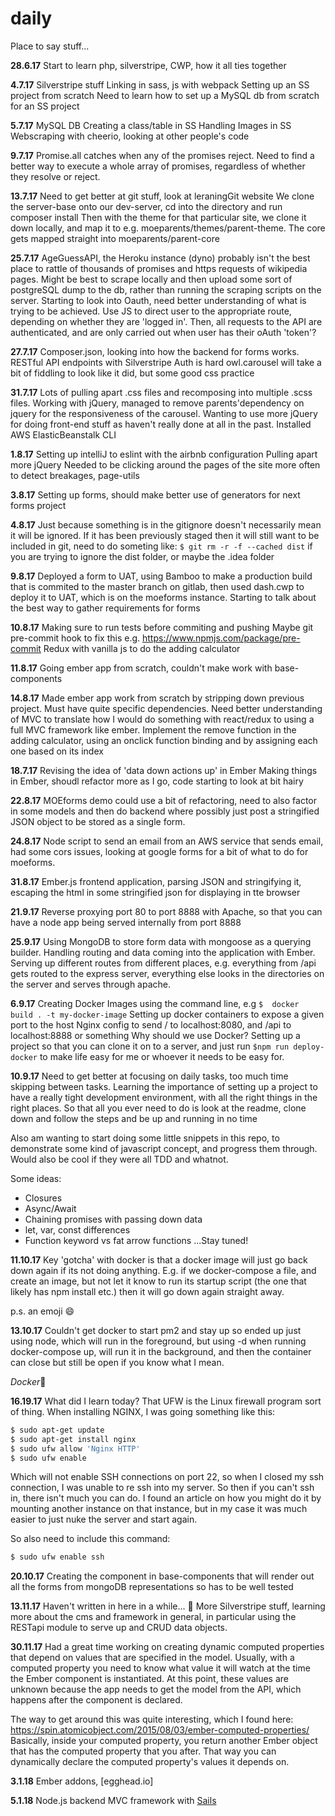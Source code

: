 # daily

Place to say stuff...

**28.6.17**
Start to learn php, silverstripe, CWP, how it all ties together

**4.7.17**
Silverstripe stuff
Linking in sass, js with webpack
Setting up an SS project from scratch
Need to learn how to set up a MySQL db from scratch for an SS project

**5.7.17**
MySQL DB
Creating a class/table in SS
Handling Images in SS
Webscraping with cheerio, looking at other people's code

**9.7.17**
Promise.all catches when any of the promises reject.
Need to find a better way to execute a whole array of promises, regardless of whether they resolve or reject.

**13.7.17**
Need to get better at git stuff, look at leraningGit website
We clone the server-base onto our dev-server, cd into the directory and run composer install
Then with the theme for that particular site, we clone it down locally, and map it to e.g. moeparents/themes/parent-theme.
The core gets mapped straight into moeparents/parent-core

**25.7.17**
AgeGuessAPI, the Heroku instance (dyno) probably isn't the best place to rattle of thousands of promises and https requests of wikipedia pages. Might be best to scrape locally and then upload some sort of postgreSQL dump to the db, rather than running the scraping scripts on the server.
Starting to look into Oauth, need better understanding of what is trying to be achieved. Use JS to direct user to the appropriate route, depending on whether they are 'logged in'. Then, all requests to the API are authenticated, and are only carried out when user has their oAuth 'token'?

**27.7.17**
Composer.json, looking into how the backend for forms works. RESTful API endpoints with Silverstripe
Auth is hard
owl.carousel will take a bit of fiddling to look like it did, but some good css practice

**31.7.17**
Lots of pulling apart .css files and recomposing into multiple .scss files. Working with jQuery, managed to remove parents'dependency on jquery for the responsiveness of the carousel. Wanting to use more jQuery for doing front-end stuff as haven't really done at all in the past.
Installed AWS ElasticBeanstalk CLI

**1.8.17**
Setting up intelliJ to eslint with the airbnb configuration
Pulling apart more jQuery
Needed to be clicking around the pages of the site more often to detect breakages, page-utils

**3.8.17**
Setting up forms, should make better use of generators for next forms project

**4.8.17**
Just because something is in the gitignore doesn't necessarily mean it will be ignored.
If it has been previously staged then it will still want to be included in git, need to do someting like:
`$ git rm -r -f --cached dist` if you are trying to ignore the dist folder, or maybe the .idea folder

**9.8.17**
Deployed a form to UAT, using Bamboo to make a production build that is commited to the master branch on gitlab, then used dash.cwp to deploy it to UAT, which is on the moeforms instance. Starting to talk about the best way to gather requirements for forms

**10.8.17**
Making sure to run tests before commiting and pushing
Maybe git pre-commit hook to fix this e.g. https://www.npmjs.com/package/pre-commit
Redux with vanilla js to do the adding calculator

**11.8.17**
Going ember app from scratch, couldn't make work with base-components

**14.8.17**
Made ember app work from scratch by stripping down previous project. Must have quite specific dependencies. Need better understanding of MVC to translate how I would do something with react/redux to using a full MVC framework like ember.
Implement the remove function in the adding calculator, using an onclick function binding and by assigning each one based on its index

**18.7.17**
Revising the idea of 'data down actions up' in  Ember
Making things in Ember, shoudl refactor more as I go, code starting to look at bit hairy

**22.8.17**
MOEforms demo could use a bit of refactoring, need to also factor in some models and then do backend where possibly just post a stringified JSON object to be stored as a single form.

**24.8.17**
Node script to send an email from an AWS service that sends email, had some cors issues, looking at google forms for a bit of what to do for moeforms.

**31.8.17**
Ember.js frontend application, parsing JSON and stringifying it, escaping the html in some stringified json for displaying in tte browser

**21.9.17**
Reverse proxying port 80 to port 8888 with Apache, so that you can have a node app being served internally from port 8888

**25.9.17**
Using MongoDB to store form data with mongoose as a querying builder. Handling routing and data coming into the application with Ember.
Serving up different routes from different places, e.g. everything from /api gets routed to the express server, everything else looks in the directories on the server and serves through apache.

**6.9.17**
Creating Docker Images using the command line, e.g `$  docker build . -t my-docker-image`
Setting up docker containers to expose a given port to the host
Nginx config to send / to localhost:8080, and /api to localhost:8888 or something
Why should we use Docker? Setting up a project so that you can clone it on to a server, and just run `$npm run deploy-docker` to make life easy for me or whoever it needs to be easy for.

**10.9.17**
Need to get better at focusing on daily tasks, too much time skipping between tasks. Learning the importance of setting up a project to have a really tight development environment, with all the right things in the right places.
So that all you ever need to do is look at the readme, clone down and follow the steps and be up and running in no time

Also am wanting to start doing some little snippets in this repo, to demonstrate some kind of javascript concept, and progress them through. Would also be cool if they were all TDD and whatnot.

Some ideas:
* Closures
* Async/Await
* Chaining promises with passing down data
* let, var, const differences
* Function keyword vs fat arrow functions
...Stay tuned!

**11.10.17**
Key 'gotcha' with docker is that a docker image will just go back down again if its not doing anything. E.g. if we docker-compose a file, and create an image,  but not let it know to run its startup script (the one that likely has npm install etc.) then it will go down again straight away.

p.s. an emoji :smile:

**13.10.17**
Couldn't get docker to start pm2 and stay up so ended up just using node, which will run in the foreground, but using -d when running docker-compose up, will run it in the background, and then the container can close but still be open if you know what I mean.

*Docker*:whale:

**16.19.17**
What did I learn today? That UFW is the Linux firewall program sort of thing. When installing NGINX, I was going something like this:
```bash
$ sudo apt-get update
$ sudo apt-get install nginx
$ sudo ufw allow 'Nginx HTTP'
$ sudo ufw enable
```
Which will not enable SSH connections on port 22, so when I closed my ssh connection, I was unable to re ssh into my server. So then if you can't ssh in, there isn't much you can do. I found an article on how you might do it by mounting another instance on that instance, but in my case it was much easier to just nuke the server and start again.

So also need to include this command:
```bash
$ sudo ufw enable ssh
```

**20.10.17**
Creating the component in base-components that will render out all the forms from mongoDB representations so has to be well tested

**13.11.17**
Haven't written in here in a while... :grimacing:
More Silverstripe stuff, learning more about the cms and framework in general, in particular using the RESTapi module to serve up and CRUD data objects.

**30.11.17**
Had a great time working on creating dynamic computed properties that depend on values that are specified in the model. Usually, with a computed property you need to know what value it will watch at the time the Ember component is instantiated. At this point, these values are unknown because the app needs to get the model from the API, which happens after the component is declared.

The way to get around this was quite interesting, which I found here: https://spin.atomicobject.com/2015/08/03/ember-computed-properties/
Basically, inside your computed property, you return another Ember object that has the computed property that you after. That way you can dynamically declare the computed property's values it depends on.

**3.1.18**
Ember addons, [egghead.io]

**5.1.18**
Node.js backend MVC framework with [Sails](sailsjs.com)
